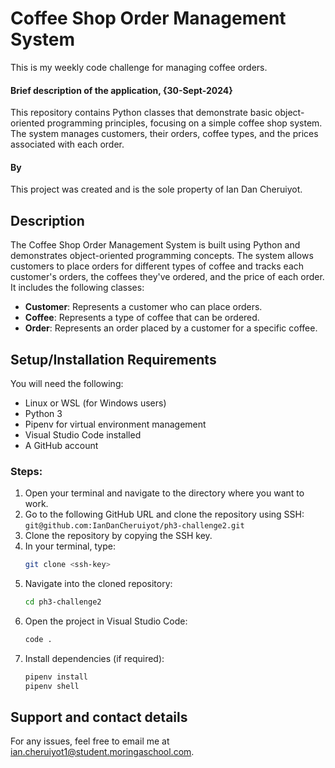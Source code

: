 # Coffee Shop Order Management System

This is my weekly code challenge for managing coffee orders.

#### Brief description of the application, {30-Sept-2024}

This repository contains Python classes that demonstrate basic object-oriented programming principles, focusing on a simple coffee shop system. The system manages customers, their orders, coffee types, and the prices associated with each order.

#### By

This project was created and is the sole property of Ian Dan Cheruiyot.

## Description

The Coffee Shop Order Management System is built using Python and demonstrates object-oriented programming concepts. The system allows customers to place orders for different types of coffee and tracks each customer's orders, the coffees they've ordered, and the price of each order. It includes the following classes:

- **Customer**: Represents a customer who can place orders.
- **Coffee**: Represents a type of coffee that can be ordered.
- **Order**: Represents an order placed by a customer for a specific coffee.

## Setup/Installation Requirements

You will need the following:
- Linux or WSL (for Windows users)
- Python 3
- Pipenv for virtual environment management
- Visual Studio Code installed
- A GitHub account

### Steps:

1. Open your terminal and navigate to the directory where you want to work.
2. Go to the following GitHub URL and clone the repository using SSH: `git@github.com:IanDanCheruiyot/ph3-challenge2.git`
3. Clone the repository by copying the SSH key.
4. In your terminal, type:
    ```bash
    git clone <ssh-key>
    ```
5. Navigate into the cloned repository:
    ```bash
    cd ph3-challenge2
    ```
6. Open the project in Visual Studio Code:
    ```bash
    code .
    ```
7. Install dependencies (if required):
    ```bash
    pipenv install
    pipenv shell
    ```

## Support and contact details

For any issues, feel free to email me at ian.cheruiyot1@student.moringaschool.com.